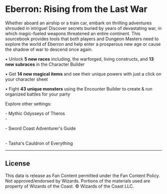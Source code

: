 # Eberron: Rising from the Last War

Whether aboard an airship or a train car, embark on thrilling adventures shrouded in intrigue! Discover secrets buried by years of devastating war, in which magic-fueled weapons threatened an entire continent. This sourcebook provides tools that both players and Dungeon Masters need to explore the world of Eberron and help enter a prosperous new age or cause the shadow of war to descend once again.

• Unlock **5 new races** including, the warforged, living constructs, and **13 new subraces** in the Character Builder<br>

• Get **14 new magical items** and see their unique powers with just a click on your character sheet<br>

• Fight **43 unique monsters** using the Encounter Builder to create & run organized battles for your party

Explore other settings:<br>

\- Mythic Odysseys of Theros<br>- 

\- Sword Coast Adventurer's Guide

<br>- Tasha's Cauldron of Everything

---

## License

This data is release as Fan Content permitted under the Fan Content Policy. Not approved/endorsed by Wizards. Portions of the materials used are property of Wizards of the Coast. © Wizards of the Coast LLC.
